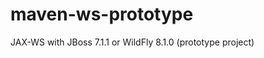 maven-ws-prototype
==================

JAX-WS with JBoss 7.1.1 or WildFly 8.1.0 (prototype project)
